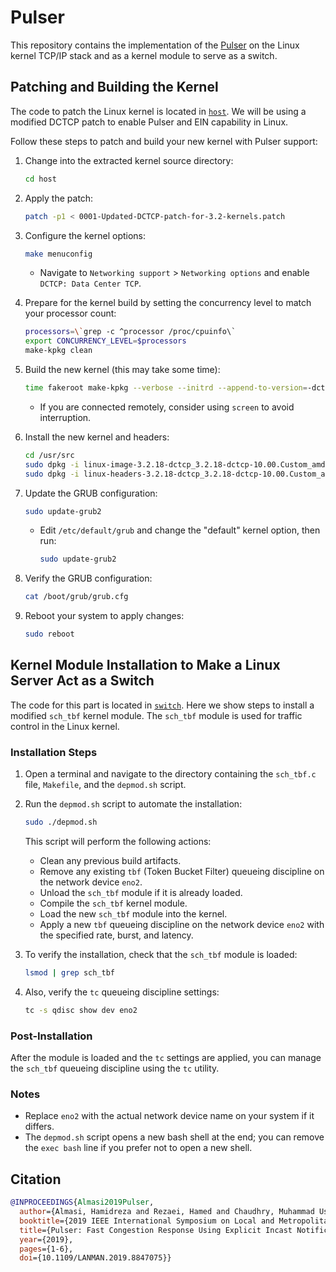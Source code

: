 Pulser
================================
This repository contains the implementation of the [Pulser](https://ieeexplore.ieee.org/document/8847075) on the Linux kernel TCP/IP stack and as a kernel module to serve as a switch.



## Patching and Building the Kernel
The code to patch the Linux kernel is located in [`host`](https://github.com/hamidralmasi/Pulser/tree/master/host). We will be using a modified DCTCP patch to enable Pulser and EIN capability in Linux.

Follow these steps to patch and build your new kernel with Pulser support:


1. Change into the extracted kernel source directory:
   ```bash
   cd host
   ```

2. Apply the patch:
   ```bash
   patch -p1 < 0001-Updated-DCTCP-patch-for-3.2-kernels.patch
   ```

3. Configure the kernel options:
   ```bash
   make menuconfig
   ```
   - Navigate to `Networking support` > `Networking options` and enable `DCTCP: Data Center TCP`.

4. Prepare for the kernel build by setting the concurrency level to match your processor count:
   ```bash
   processors=\`grep -c ^processor /proc/cpuinfo\`
   export CONCURRENCY_LEVEL=$processors
   make-kpkg clean
   ```

5. Build the new kernel (this may take some time):
   ```bash
   time fakeroot make-kpkg --verbose --initrd --append-to-version=-dctcp kernel_image kernel_headers
   ```
   - If you are connected remotely, consider using `screen` to avoid interruption.

6. Install the new kernel and headers:
   ```bash
   cd /usr/src
   sudo dpkg -i linux-image-3.2.18-dctcp_3.2.18-dctcp-10.00.Custom_amd64.deb
   sudo dpkg -i linux-headers-3.2.18-dctcp_3.2.18-dctcp-10.00.Custom_amd64.deb
   ```

7. Update the GRUB configuration:
   ```bash
   sudo update-grub2
   ```
   - Edit `/etc/default/grub` and change the "default" kernel option, then run:
     ```bash
     sudo update-grub2
     ```

8. Verify the GRUB configuration:
   ```bash
   cat /boot/grub/grub.cfg
   ```

9. Reboot your system to apply changes:
    ```bash
    sudo reboot
    ```
## Kernel Module Installation to Make a Linux Server Act as a Switch

The code for this part is located in [`switch`](https://github.com/hamidralmasi/Pulser/tree/master/switch). Here we show steps to install a modified `sch_tbf` kernel module. The `sch_tbf` module is used for traffic control in the Linux kernel.

### Installation Steps

1. Open a terminal and navigate to the directory containing the `sch_tbf.c` file, `Makefile`, and the `depmod.sh` script.

2. Run the `depmod.sh` script to automate the installation:
   ```bash
   sudo ./depmod.sh
   ```
   This script will perform the following actions:
   - Clean any previous build artifacts.
   - Remove any existing `tbf` (Token Bucket Filter) queueing discipline on the network device `eno2`.
   - Unload the `sch_tbf` module if it is already loaded.
   - Compile the `sch_tbf` kernel module.
   - Load the new `sch_tbf` module into the kernel.
   - Apply a new `tbf` queueing discipline on the network device `eno2` with the specified rate, burst, and latency.

3. To verify the installation, check that the `sch_tbf` module is loaded:
   ```bash
   lsmod | grep sch_tbf
   ```

4. Also, verify the `tc` queueing discipline settings:
   ```bash
   tc -s qdisc show dev eno2
   ```

### Post-Installation

After the module is loaded and the `tc` settings are applied, you can manage the `sch_tbf` queueing discipline using the `tc` utility.

### Notes

- Replace `eno2` with the actual network device name on your system if it differs.
- The `depmod.sh` script opens a new bash shell at the end; you can remove the `exec bash` line if you prefer not to open a new shell.


## Citation
```bib
@INPROCEEDINGS{Almasi2019Pulser,
  author={Almasi, Hamidreza and Rezaei, Hamed and Chaudhry, Muhammad Usama and Vamanan, Balajee},
  booktitle={2019 IEEE International Symposium on Local and Metropolitan Area Networks (LANMAN)}, 
  title={Pulser: Fast Congestion Response Using Explicit Incast Notifications for Datacenter Networks}, 
  year={2019},
  pages={1-6},
  doi={10.1109/LANMAN.2019.8847075}}
```
